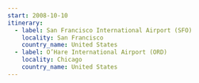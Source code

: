 ```yaml
---
start: 2008-10-10
itinerary:
  - label: San Francisco International Airport (SFO)
    locality: San Francisco
    country_name: United States
  - label: O’Hare International Airport (ORD)
    locality: Chicago
    country_name: United States
---
```

